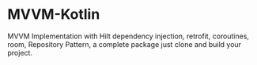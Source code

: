 # MVVM-Kotlin
MVVM Implementation with Hilt dependency injection, retrofit, coroutines, room, Repository Pattern, a complete package just clone and build your project. 
